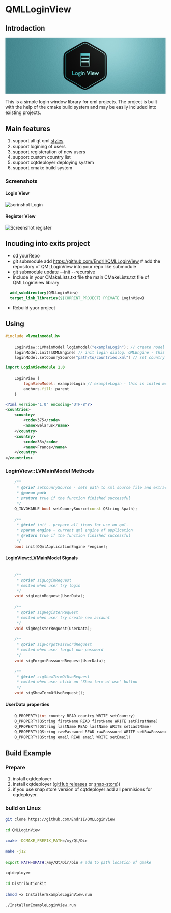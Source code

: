 # QMLLoginView

## Introdaction

![Banner](res/Banner.jpg)


This is a simple login window library for qml projects. The project is built with the help of the сmake build system and may be easily included into existing projects.


## Main features

1. support all qt qml [styles](https://doc.qt.io/qt-5/qtquickcontrols2-styles.html)
2. support logining of users
3. support registeration of new users
4. support custom country list
5. support cqtdeployer deploying system
6. support cmake build system

### Screenshots

#### Login View
![scrinshot Login](https://user-images.githubusercontent.com/12465465/79075704-2060b400-7cfd-11ea-9891-db1671d085e9.png)

#### Register View
![Screenshot register](https://user-images.githubusercontent.com/12465465/79075702-1dfe5a00-7cfd-11ea-9abe-8cfdb3820fe6.png)


## Incuding into exits project
 
 * cd yourRepo
 * git submodule add https://github.com/EndrII/QMLLoginView # add the repository of QMLLoginView into your repo like submodule
 * git submodule update --init --recursive
 * Include in your CMakeLists.txt file the main CMakeLists.txt file of QMLLoginView library
  ``` cmake
    add_subdirectory(QMLLoginView)
    target_link_libraries(${CURRENT_PROJECT} PRIVATE LoginView)

  ```
 * Rebuild yuor project


## Using 

``` cpp
#include <lvmainmodel.h>

    LoginView::LVMainModel loginModel("exampleLogin"); // create nodel for login dialog
    loginModel.init(&QMLEngine) // init login dialog. QMLEngine - this is object of QQmlApplicationEngine.
    loginModel.setCounrySource("path/to/countries.xml") // set country list/ Example of counrys xml see example/example.xml

```

``` qml
import LoginViewModule 1.0

    LoginView {
        lognViewModel: exampleLogin // exampleLogin - this is inited model in main.cpp
        anchors.fill: parent
    }
```

``` xml country example 
<?xml version="1.0" encoding="UTF-8"?>
<countries>
    <country>
        <code>375</code>
        <name>Belarus</name>
    </country>
    <country>
        <code>33</code>
        <name>France</name>
    </country>
</countries>

```

### LoginView::LVMainModel Methods
``` cpp
    /**
     * @brief setCounrySource - sets path to xml source file and extract list of countrys
     * @param path
     * @return true if the function finished successful
     */
    Q_INVOKABLE bool setCounrySource(const QString &path);

    /**
     * @brief init - prepare all items for use on qml.
     * @param engine - current qml engine of application
     * @return true if the function finished successful
     */
    bool init(QQmlApplicationEngine *engine);


``` 

#### LoginView::LVMainModel Signals 
``` cpp

    /**
     * @brief sigLoginRequest
     * emited when user try login
     */
    void sigLoginRequest(UserData);

    /**
     * @brief sigRegisterRequest
     * emited when user try create new accaunt
     */
    void sigRegisterRequest(UserData);

    /**
     * @brief sigForgotPasswordRequest
     * emited when user forgot own password
     */
    void sigForgotPasswordRequest(UserData);

    /**
     * @brief sigShowTermOfUseRequest
     * emited when user click on "Show term of use" button
     */
    void sigShowTermOfUseRequest();
```

#### UserData properties 
``` cpp
    Q_PROPERTY(int country READ country WRITE setCountry)
    Q_PROPERTY(QString firstName READ firstName WRITE setFirstName)
    Q_PROPERTY(QString lastName READ lastName WRITE setLastName)
    Q_PROPERTY(QString rawPassword READ rawPassword WRITE setRawPassword)
    Q_PROPERTY(QString email READ email WRITE setEmail)
```


## Build Example 

### Prepare
1. install cqtdeployer
2. install cqtdeployer ([gitHub releases](https://github.com/QuasarApp/CQtDeployer/releases) or [snap-store](https://snapcraft.io/cqtdeployer)))
3. if you use snap store version of cqtdeployer add all permisions for cqdeployer.

### build on Linux

``` BASH
git clone https://github.com/EndrII/QMLLoginView

cd QMLLoginView

cmake -DCMAKE_PREFIX_PATH=/my/Qt/Dir

make -j12

export PATH=$PATH:/my/Qt/Dir/bin # add to path location of qmake

cqtdeployer

cd Distributionkit

chmod +x InstallerExampleLoginView.run

./InstallerExampleLoginView.run
```
